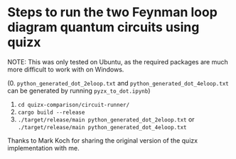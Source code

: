 # Steps to run the two Feynman loop diagram quantum circuits using quizx

NOTE: This was only tested on Ubuntu, as the required packages are much more difficult to work with on Windows.

(0. `python_generated_dot_2eloop.txt` and `python_generated_dot_4eloop.txt` can be generated by running `pyzx_to_dot.ipynb`)
1. `cd quizx-comparison/circuit-runner/`
2. `cargo build --release`
3. `./target/release/main python_generated_dot_2eloop.txt` or `./target/release/main python_generated_dot_4eloop.txt`

Thanks to Mark Koch for sharing the original version of the quizx implementation with me.
